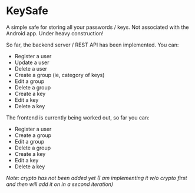 # KeySafe

A simple safe for storing all your passwords / keys. Not associated with the Android app. Under heavy construction!

So far, the backend server / REST API has been implemented. You can:

- Register a user
- Update a user
- Delete a user
- Create a group (ie, category of keys)
- Edit a group
- Delete a group
- Create a key
- Edit a key
- Delete a key

The frontend is currently being worked out, so far you can:

- Register a user
- Create a group
- Edit a group
- Delete a group
- Create a key
- Edit a key
- Delete a key

*Note: crypto has not been added yet (I am implementing it w/o crypto  first and then will add it on in a second iteration)*
